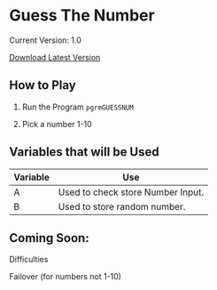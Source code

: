 # Guess The Number

Current Version: 1.0

[Download Latest Version](https://github.com/Chewsterchew/Ti84-Programs/blob/master/guess-the-number/GUESSNUM.8xp?raw=true)

## How to Play

1) Run the Program `pgrmGUESSNUM`

2) Pick a number 1-10

## Variables that will be Used

Variable | Use
-------|------
A | Used to check store Number Input.
B | Used to store random number.

## Coming Soon:

Difficulties

Failover (for numbers not 1-10)
